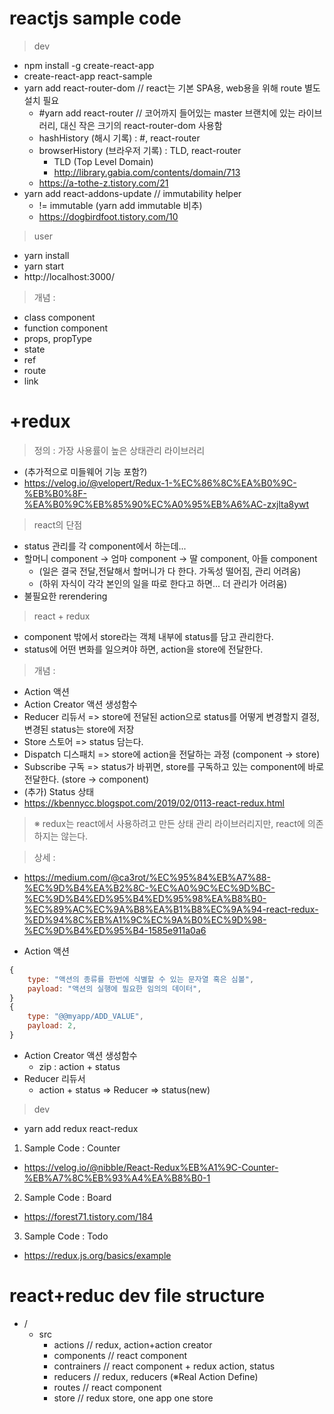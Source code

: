# reactjs sample code 

> dev
- npm install -g create-react-app
- create-react-app react-sample
- yarn add react-router-dom // react는 기본 SPA용, web용을 위해 route 별도 설치 필요 
  - #yarn add react-router // 코어까지 들어있는 master 브랜치에 있는 라이브러리, 대신 작은 크기의 react-router-dom 사용함 
  - hashHistory (해시 기록) : #, react-router
  - browserHistory (브라우저 기록) : TLD, react-router
    - TLD (Top Level Domain)
    - http://library.gabia.com/contents/domain/713
  - https://a-tothe-z.tistory.com/21
- yarn add react-addons-update // immutability helper
  - != immutable (yarn add immutable 비추)
  - https://dogbirdfoot.tistory.com/10

> user
- yarn install
- yarn start
- http://localhost:3000/

> 개념 : 
- class component
- function component
- props, propType
- state
- ref
- route
- link

# +redux 
> 정의 : 가장 사용률이 높은 상태관리 라이브러리 
- (추가적으로 미들웨어 기능 포함?)
- https://velog.io/@velopert/Redux-1-%EC%86%8C%EA%B0%9C-%EB%B0%8F-%EA%B0%9C%EB%85%90%EC%A0%95%EB%A6%AC-zxjlta8ywt

> react의 단점 
- status 관리를 각 component에서 하는데... 
- 할머니 component -> 엄마 component -> 딸 component, 아들 component 
  - (일은 결국 전달,전달해서 할머니가 다 한다. 가독성 떨어짐, 관리 어려움)
  - (하위 자식이 각각 본인의 일을 따로 한다고 하면... 더 관리가 어려움)
- 불필요한 rerendering 

> react + redux
- component 밖에서 store라는 객체 내부에 status를 담고 관리한다.
- status에 어떤 변화를 일으켜야 하면, action을 store에 전달한다. 

> 개념 : 
- Action 액션 
- Action Creator 액션 생성함수 
- Reducer 리듀서 => store에 전달된 action으로 status를 어떻게 변경할지 결정, 변경된 status는 store에 저장 
- Store 스토어 => status 담는다. 
- Dispatch 디스패치 => store에 action을 전달하는 과정 (component -> store) 
- Subscribe 구독 => status가 바뀌면, store를 구독하고 있는 component에 바로 전달한다. (store -> component)
- (추가) Status 상태 
- https://kbennycc.blogspot.com/2019/02/0113-react-redux.html

> ※ redux는 react에서 사용하려고 만든 상태 관리 라이브러리지만, react에 의존하지는 않는다.

> 상세 : 
- https://medium.com/@ca3rot/%EC%95%84%EB%A7%88-%EC%9D%B4%EA%B2%8C-%EC%A0%9C%EC%9D%BC-%EC%9D%B4%ED%95%B4%ED%95%98%EA%B8%B0-%EC%89%AC%EC%9A%B8%EA%B1%B8%EC%9A%94-react-redux-%ED%94%8C%EB%A1%9C%EC%9A%B0%EC%9D%98-%EC%9D%B4%ED%95%B4-1585e911a0a6

- Action 액션 
```js
{
    type: "액션의 종류를 한번에 식별할 수 있는 문자열 혹은 심볼",
    payload: "액션의 실행에 필요한 임의의 데이터",
}
{
    type: "@@myapp/ADD_VALUE",
    payload: 2,
}
```
- Action Creator 액션 생성함수 
  - zip : action + status
- Reducer 리듀서
  - action + status => Reducer => status(new)

> dev
- yarn add redux react-redux
1. Sample Code : Counter 
- https://velog.io/@nibble/React-Redux%EB%A1%9C-Counter-%EB%A7%8C%EB%93%A4%EA%B8%B0-1
2. Sample Code : Board
- https://forest71.tistory.com/184
3. Sample Code : Todo 
- https://redux.js.org/basics/example

# react+reduc dev file structure 
- /
  - src
    - actions // redux, action+action creator 
    - components // react component
    - contrainers // react component + redux action, status
    - reducers // redux, reducers (※Real Action Define)
    - routes // react component
    - store // redux store, one app one store 


